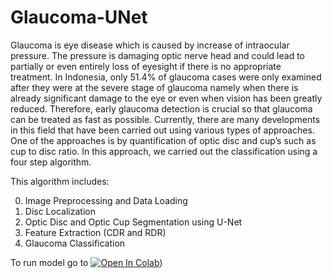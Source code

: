 # Glaucoma-UNet

Glaucoma is eye disease which is caused by increase of intraocular pressure. The pressure is damaging optic nerve head and could lead to partially or even entirely loss of eyesight if there is no appropriate treatment. In Indonesia, only 51.4% of glaucoma cases were only examined after they were at the severe stage of glaucoma namely when there is already significant damage to the eye or even when vision has been greatly reduced. Therefore, early glaucoma detection is crucial so that glaucoma can be treated as fast as possible. Currently, there are many developments in this field that have been carried out using various types of approaches. One of the approaches is by quantification of optic disc and cup’s such as cup to disc ratio. In this approach, we carried out the classification using a four step algorithm.

This algorithm includes:

0. Image Preprocessing and Data Loading
1. Disc Localization
2. Optic Disc and Optic Cup Segmentation using U-Net
3. Feature Extraction (CDR and RDR)
4. Glaucoma Classification

To run model go to
[![Open In Colab](https://colab.research.google.com/assets/colab-badge.svg)](https://colab.research.google.com/github.com/fadiahanifa/Glaucoma-UNet/blob/main/Glaucoma%20Detection.ipynb))
